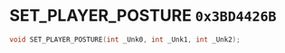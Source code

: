# SET_PLAYER_POSTURE `0x3BD4426B`

```cpp
void SET_PLAYER_POSTURE(int _Unk0, int _Unk1, int _Unk2);
```